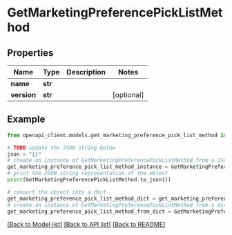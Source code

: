 # GetMarketingPreferencePickListMethod


## Properties

Name | Type | Description | Notes
------------ | ------------- | ------------- | -------------
**name** | **str** |  | 
**version** | **str** |  | [optional] 

## Example

```python
from openapi_client.models.get_marketing_preference_pick_list_method import GetMarketingPreferencePickListMethod

# TODO update the JSON string below
json = "{}"
# create an instance of GetMarketingPreferencePickListMethod from a JSON string
get_marketing_preference_pick_list_method_instance = GetMarketingPreferencePickListMethod.from_json(json)
# print the JSON string representation of the object
print(GetMarketingPreferencePickListMethod.to_json())

# convert the object into a dict
get_marketing_preference_pick_list_method_dict = get_marketing_preference_pick_list_method_instance.to_dict()
# create an instance of GetMarketingPreferencePickListMethod from a dict
get_marketing_preference_pick_list_method_from_dict = GetMarketingPreferencePickListMethod.from_dict(get_marketing_preference_pick_list_method_dict)
```
[[Back to Model list]](../README.md#documentation-for-models) [[Back to API list]](../README.md#documentation-for-api-endpoints) [[Back to README]](../README.md)


